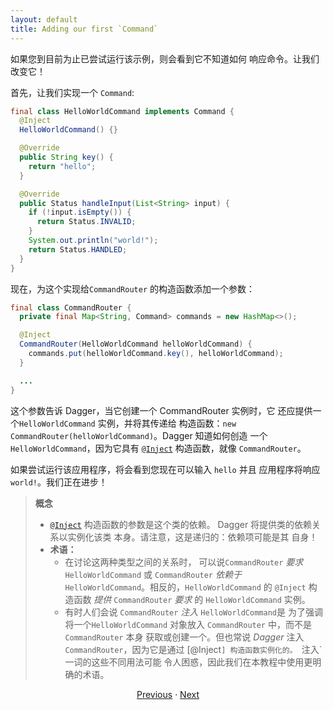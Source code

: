 ```yaml
---
layout: default
title: Adding our first `Command`
---
```


如果您到目前为止已尝试运行该示例，则会看到它不知道如何
响应命令。让我们改变它！

首先，让我们实现一个 `Command`:

```java
final class HelloWorldCommand implements Command {
  @Inject
  HelloWorldCommand() {}

  @Override
  public String key() {
    return "hello";
  }

  @Override
  public Status handleInput(List<String> input) {
    if (!input.isEmpty()) {
      return Status.INVALID;
    }
    System.out.println("world!");
    return Status.HANDLED;
  }
}
```

现在，为这个实现给`CommandRouter` 的构造函数添加一个参数：

```java
final class CommandRouter {
  private final Map<String, Command> commands = new HashMap<>();

  @Inject
  CommandRouter(HelloWorldCommand helloWorldCommand) {
    commands.put(helloWorldCommand.key(), helloWorldCommand);
  }

  ...
}
```

这个参数告诉 Dagger，当它创建一个 CommandRouter 实例时，它
还应提供一个`HelloWorldCommand` 实例，并将其传递给
构造函数：`new CommandRouter(helloWorldCommand)`。Dagger 知道如何创造
一个 `HelloWorldCommand`，因为它具有 [`@Inject`] 构造函数，就像
`CommandRouter`。

如果尝试运行该应用程序，将会看到您现在可以输入 `hello` 并且
应用程序将响应 `world!`。我们正在进步！

> **概念**
>
> *   [`@Inject`] 构造函数的参数是这个类的依赖。
>     Dagger 将提供类的依赖关系以实例化该类
>     本身。请注意，这是递归的：依赖项可能是其
>     自身！
> *   **术语：**
>     *   在讨论这两种类型之间的关系时，
>         可以说`CommandRouter` _要求_ `HelloWorldCommand` 或 `CommandRouter`
>         _依赖于_ `HelloWorldCommand`。相反的，`HelloWorldCommand` 的
>         `@Inject` 构造函数 _提供_ `CommandRouter` _要求_ 的
>        `HelloWorldCommand` 实例。
>     *   有时人们会说 `CommandRouter` _注入_ `HelloWorldCommand`是
>         为了强调将一个`HelloWorldCommand`
>         对象放入 `CommandRouter` 中，而不是 `CommandRouter` 本身
>         获取或创建一个。但也常说 _Dagger_
>         注入`CommandRouter`，因为它是通过 [@Inject`] 构造函数实例化的。
>         `注入`一词的这些不同用法可能
>         令人困惑，因此我们在本教程中使用更明确的术语。

<section style="text-align: center" markdown="1">

[Previous](02-initial-dagger) · [Next](04-depending-on-interface)

</section>

[`@Inject`]: http://docs.oracle.com/javaee/7/api/javax/inject/Inject.html
